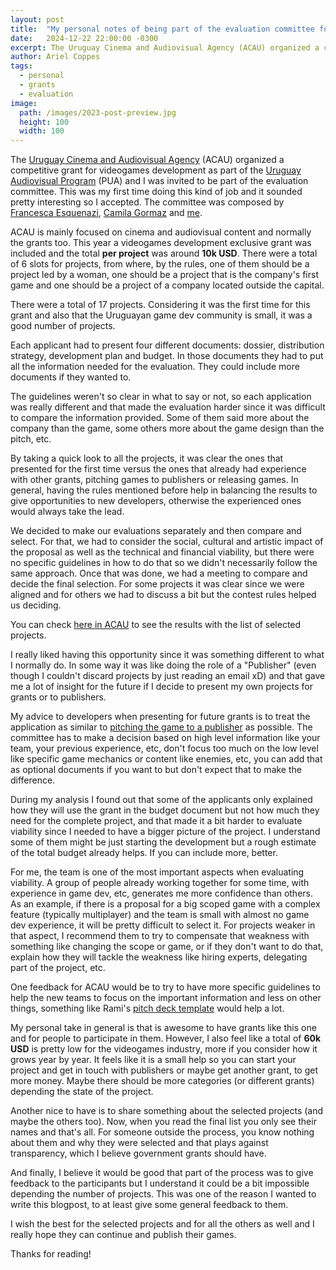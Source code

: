 ```yaml
---
layout: post
title:  "My personal notes of being part of the evaluation committee for a Uruguayan public competitive grant"
date:   2024-12-22 22:00:00 -0300
excerpt: The Uruguay Cinema and Audiovisual Agency (ACAU) organized a competitive grant for videogames development as part of the Uruguay Audiovisual Program (PUA) and I was invited to be part of the evaluation committee. Here are my personal notes.
author: Ariel Coppes
tags:
  - personal
  - grants
  - evaluation
image:
  path: /images/2023-post-preview.jpg
  height: 100
  width: 100
---
```


The [Uruguay Cinema and Audiovisual Agency](https://www.acau.gub.uy) (ACAU) organized a competitive grant for videogames development as part of the [Uruguay Audiovisual Program](https://www.gub.uy/ministerio-industria-energia-mineria/programa-uruguay-audiovisual) (PUA) and I was invited to be part of the evaluation committee. This was my first time doing this kind of job and it sounded pretty interesting so I accepted. The committee was composed by [Francesca Esquenazi](https://www.linkedin.com/in/francesca-esquenazi/), [Camila Gormaz](https://bsky.app/profile/burasto.bsky.social) and [me](https://arielcoppes.dev).

ACAU is mainly focused on cinema and audiovisual content and normally the grants too. This year a videogames development exclusive grant was included and the total **per project** was around **10k USD**. There were a total of 6 slots for projects, from where, by the rules, one of them should be a project led by a woman, one should be a project that is the company's first game and one should be a project of a company located outside the capital.

There were a total of 17 projects. Considering it was the first time for this grant and also that the Uruguayan game dev community is small, it was a good number of projects. 

Each applicant had to present four different documents: dossier, distribution strategy, development plan and budget. In those documents they had to put all the information needed for the evaluation. They could include more documents if they wanted to. 

The guidelines weren't so clear in what to say or not, so each application was really different and that made the evaluation harder since it was difficult to compare the information provided. Some of them said more about the company than the game, some others more about the game design than the pitch, etc. 

By taking a quick look to all the projects, it was clear the ones that presented for the first time versus the ones that already had experience with other grants, pitching games to publishers or releasing games. In general, having the rules mentioned before help in balancing the results to give opportunities to new developers, otherwise the experienced ones would always take the lead.

We decided to make our evaluations separately and then compare and select. For that, we had to consider the social, cultural and artistic impact of the proposal as well as the technical and financial viability, but there were no specific guidelines in how to do that so we didn't necessarily follow the same approach. Once that was done, we had a meeting to compare and decide the final selection. For some projects it was clear since we were aligned and for others we had to discuss a bit but the contest rules helped us deciding.

You can check [here in ACAU](https://www.acau.gub.uy/innovaportal/v/353/1/acau/ya-estan-disponibles-los-resultados-de-la-convocatoria-para-desarrollo-de-videojuegos-2024.html) to see the results with the list of selected projects.

I really liked having this opportunity since it was something different to what I normally do. In some way it was like doing the role of a "Publisher" (even though I couldn't discard projects by just reading an email xD) and that gave me a lot of insight for the future if I decide to present my own projects for grants or to publishers.

My advice to developers when presenting for future grants is to treat the application as similar to [pitching the game to a publisher](https://ltpf.ramiismail.com/pitching-in/) as possible. The committee has to make a decision based on high level information like your team, your previous experience, etc, don't focus too much on the low level like specific game mechanics or content like enemies, etc, you can add that as optional documents if you want to but don't expect that to make the difference. 

During my analysis I found out that some of the applicants only explained how they will use the grant in the budget document but not how much they need for the complete project, and that made it a bit harder to evaluate viability since I needed to have a bigger picture of the project. I understand some of them might be just starting the development but a rough estimate of the total budget already helps. If you can include more, better.

For me, the team is one of the most important aspects when evaluating viability. A group of people already working together for some time, with experience in game dev, etc, generates me more confidence than others. As an example, if there is a proposal for a big scoped game with a complex feature (typically multiplayer) and the team is small with almost no game dev experience, it will be pretty difficult to select it. For projects weaker in that aspect, I recommend them to try to compensate that weakness with something like changing the scope or game, or if they don't want to do that, explain how they will tackle the weakness like hiring experts, delegating part of the project, etc.

One feedback for ACAU would be to try to have more specific guidelines to help the new teams to focus on the important information and less on other things, something like Rami's [pitch deck template](https://ltpf.ramiismail.com/pitch-template/) would help a lot.

My personal take in general is that is awesome to have grants like this one and for people to participate in them. However, I also feel like a total of **60k USD** is pretty low for the videogames industry, more if you consider how it grows year by year. It feels like it is a small help so you can start your project and get in touch with publishers or maybe get another grant, to get more money. Maybe there should be more categories (or different grants) depending the state of the project.

Another nice to have is to share something about the selected projects (and maybe the others too). Now, when you read the final list you only see their names and that's all. For someone outside the process, you know nothing about them and why they were selected and that plays against transparency, which I believe government grants should have.

And finally, I believe it would be good that part of the process was to give feedback to the participants but I understand it could be a bit impossible depending the number of projects. This was one of the reason I wanted to write this blogpost, to at least give some general feedback to them.

I wish the best for the selected projects and for all the others as well and I really hope they can continue and publish their games.

Thanks for reading!